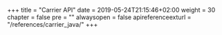 +++
title = "Carrier API"
date = 2019-05-24T21:15:46+02:00
weight = 30
chapter = false
pre = ""
alwaysopen = false
apireferenceexturl = "/references/carrier_java/"
+++
